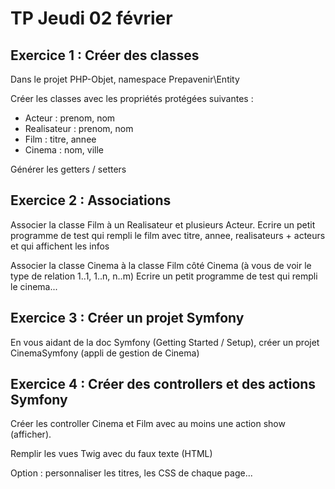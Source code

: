 # TP Jeudi 02 février

## Exercice 1 : Créer des classes

Dans le projet PHP-Objet, namespace Prepavenir\Entity

Créer les classes avec les propriétés protégées suivantes :

* Acteur : prenom, nom
* Realisateur : prenom, nom
* Film : titre, annee
* Cinema : nom, ville

Générer les getters / setters

## Exercice 2 : Associations

Associer la classe Film à un Realisateur et plusieurs Acteur.
Ecrire un petit programme de test qui rempli le film avec titre, annee, realisateurs + acteurs et qui affichent les infos

Associer la classe Cinema à la classe Film côté Cinema (à vous de voir le type de relation 1..1, 1..n, n..m)
Ecrire un petit programme de test qui rempli le cinema...

## Exercice 3 : Créer un projet Symfony

En vous aidant de la doc Symfony (Getting Started / Setup), créer
un projet CinemaSymfony (appli de gestion de Cinema)

## Exercice 4 : Créer des controllers et des actions Symfony

Créer les controller Cinema et Film avec au moins une action show (afficher).

Remplir les vues Twig avec du faux texte (HTML)
 
Option : personnaliser les titres, les CSS de chaque page...
